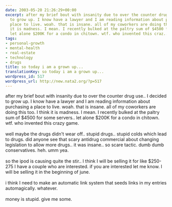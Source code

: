 ```yaml
---
date: 2003-05-20 21:26:29+00:00
excerpt: after my brief bout with insanity due to over the counter drug use.. I decided
  to grow up. I know have a lawyer and I am reading information about purchasing a
  place to live. woah. that is insane. all of my coworkers are doing this too. I think
  it is madness. I mean. I recently bulked at the paltry sum of $4500 for some servers..
  let alone $200K for a condo in chitown. wtf. who invented this craz...
tags:
- personal-growth
- mental-health
- real-estate
- technology
- drugs
title: so today i am a grown up...
translationKey: so today i am a grown up...
wordpress_id: 517
wordpress_url: http://new.nata2.org/?p=517
---
```


after my brief bout with insanity due to over the counter drug use.. I decided to grow up. I know have a lawyer and I am reading information about purchasing a place to live. woah. that is insane. all of my coworkers are doing this too. I think it is madness. I mean. I recently bulked at the paltry sum of $4500 for some servers.. let alone $200K for a condo in chitown. wtf. who invented this crazy game.<br/><br/>well maybe the drugs didn't wear off.. stupid drugs.. stupid colds which lead to drugs. did anyone see that scary antidrug commercial about changing legislation to allow more drugs.. it was insane.. so scare tactic. dumb dumb conservatives. heh. umm yea. <br/><br/>so the ipod is causing quite the stir.. I think I will be selling it for like $250-275 I have a couple who are interested. if you are interested let me know. I will be selling it in the beginning of june. <br/><br/>i think I need to make an automatic link system that seeds links in my entries automagically. whatever. <br/><br/>money is stupid. give me some.